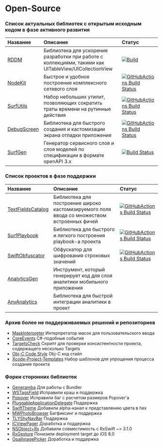 # Open-Source

### Список актуальных библиотек с открытым исходным кодом в фазе активного развития

| Название | Описание | Статус |
| :--- | :--- | :--- |
| [RDDM](https://github.com/surfstudio/ReactiveDataDisplayManager) | Библиотека для ускорения разработки при работе с коллекциями, такими как UITableView/UICollectionView | [![Build](https://github.com/surfstudio/ReactiveDataDisplayManager/actions/workflows/Build.yml/badge.svg)](https://github.com/surfstudio/ReactiveDataDisplayManager/actions/workflows/Build.yml) |
| [NodeKit](https://github.com/surfstudio/NodeKit) | Быстрое и удобное построение комплексного сетевого слоя | [![GitHubActions Build Status](https://github.com/surfstudio/NodeKit/workflows/CI/badge.svg)](https://github.com/surfstudio/NodeKit/actions) |
| [SurfUtils](https://github.com/surfstudio/iOS-Utils) | Набор небольших утилит, позволяющих сократить траты времени на рутинные действия | [![GitHubActions Build Status](https://github.com/surfstudio/iOS-Utils/workflows/CI/badge.svg)](https://github.com/surfstudio/iOS-Utils/actions) |
| [DebugScreen](https://github.com/surfstudio/debug-screen-ios) | Библиотека для быстрого создания и кастомизации экрана отладки приложения | [![GitHubActions Build Status](https://github.com/surfstudio/debug-screen-ios/workflows/CI/badge.svg)](https://github.com/surfstudio/debug-screen-ios/actions) |
| [SurfGen](https://github.com/surfstudio/SurfGen) | Генератор сервисного слоя и слоя моделей по спецификации в формате openAPI 3.x | [![Build Status](https://github.com/surfstudio/SurfGen/workflows/release/badge.svg)](https://github.com/surfstudio/SurfGen/actions) |

### Список проектов в фазе поддержки

| Название | Описание | Статус |
| :--- | :--- | :--- |
| [TextFieldsCatalog](https://github.com/chausovSurfStudio/TextFieldsCatalog) | Библиотека для построение широко кастомизируемого поля ввода со множеством встроенных фичей | [![GitHubActions Build Status](https://github.com/chausovSurfStudio/TextFieldsCatalog/workflows/CI/badge.svg)](https://github.com/chausovSurfStudio/TextFieldsCatalog/actions) |
| [SurfPlaybook](https://github.com/surfstudio/SurfPlaybook) | Библиотека для быстрого и легкого построения playbook-а проекта | [![GitHubActions Build Status](https://github.com/surfstudio/SurfPlaybook/workflows/CI/badge.svg)](https://github.com/surfstudio/SurfPlaybook/actions) |
| [SwiftObfuscator](https://github.com/surfstudio/Surf-SwiftObfuscator) | Обфускатор для шифрования строковых значений | [![GitHubActions Build Status](https://github.com/surfstudio/Surf-SwiftObfuscator/workflows/Build/badge.svg)](https://github.com/surfstudio/Surf-SwiftObfuscator/actions) |
| [AnalyticsGen](https://github.com/surfstudio/swift-analytics-gen) | Инструмент, который генерирует код для слоя аналитики мобильного приложения | |
| [AnyAnalytics](https://github.com/surfstudio/AnyAnalytics) | Библиотека для быстрой интеграции аналитики в проект | |

### Архив более не поддерживаемых решений и репозиториев

- [MaskInterpreter](https://github.com/surfstudio/MaskInterpreter) Интерпретатор масок для пользовательского ввода
- [CoreEvents](https://github.com/surfstudio/CoreEvents) C#-подобные события
- [TargetsCheck](https://github.com/surfstudio/TargetsCheck) Cкрипт для проверки консистентности проекта, содержащего несколько Targets
- [Obj-C Code Style](https://github.com/surfstudio/objective-c-style-guide) Obj-C код стайл
- [Xcode-Project-Templates](https://github.com/surfstudio/Xcode-Project-Templates) Набор шаблонов для упрощения процесса создания проекта

### Форки сторонних библиотек

- [Generamba](github.com/surfstudio/Generamba) Для работы с Bundler
- [WSTagsField](https://github.com/surfstudio/WSTagsField) Исправили краш и поддержка
- [Popover](https://github.com/surfstudio/Popover) Исправили баг с расчетом размеров Popover'а
- [PluggableApplicationDelegate](https://github.com/surfstudio/PluggableApplicationDelegate) Поддержка
- [SwiftTheme](https://github.com/surfstudio/SwiftTheme) Добавили alpha-канал к представлению цвета в hex
- [MWPhotoBrowser](https://github.com/surfstudio/MWPhotoBrowser) Багфиксинг и поддержка
- [TLYShyNavBar](https://github.com/surfstudio/TLYShyNavBar) Поддержка
- [ICViewPager](https://github.com/surfstudio/ICViewPager) Доработка и поддержка
- [NSObject+Rx](https://github.com/surfstudio/NSObject-Rx) Добавили совместимость с RxSwift ~> 3.1.0
- [RxGesture](https://github.com/surfstudio/RxGesture) Понизили deployment target до iOS 8.0
- [OpalImagePicker](https://github.com/surfstudio/OpalImagePicker) Доработка и поддержка